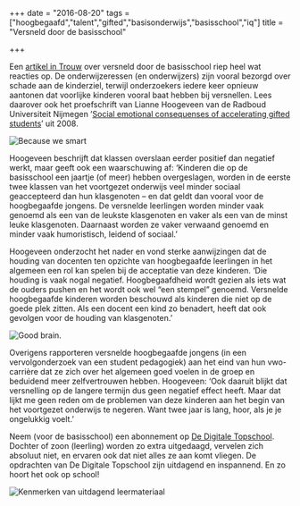 +++
date = "2016-08-20"
tags = ["hoogbegaafd","talent","gifted","basisonderwijs","basisschool","iq"]
title = "Versneld door de basisschool"

+++

Een [artikel in Trouw](https://www.trouw.nl/tr/nl/4328/Opinie/article/detail/4358635/2016/08/16/Met-10-jaar-naar-het-VWO.dhtml) over versneld door de basisschool riep heel wat reacties op. De onderwijzeressen (en onderwijzers) zijn vooral bezorgd over schade aan de kinderziel, terwijl onderzoekers iedere keer opnieuw aantonen dat voorlijke kinderen vooral baat hebben bij versnellen. Lees daarover ook het proefschrift van Lianne Hoogeveen van de Radboud Universiteit Nijmegen ’[Social emotional consequenses of accelerating gifted students](https://talentstimuleren.nl/thema/begaafdheid/publicatie/103-social-emotional-consequences)’ uit 2008.

![Because we smart](/img/tumblr_najqfl19LM1t7xp5fo1_500.gif)

Hoogeveen beschrijft dat klassen overslaan eerder positief dan negatief werkt, maar geeft ook een waarschuwing af: ‘Kinderen die op de basisschool een jaartje (of meer) hebben overgeslagen, worden in de eerste twee klassen van het voortgezet onderwijs veel minder sociaal geaccepteerd dan hun klasgenoten – en dat geldt dan vooral voor de hoogbegaafde jongens. De versnelde leerlingen worden minder vaak genoemd als een van de leukste klasgenoten en vaker als een van de minst leuke klasgenoten. Daarnaast worden ze vaker verwaand genoemd en minder vaak humoristisch, leidend of sociaal.’

Hoogeveen onderzocht het nader en vond sterke aanwijzingen dat de houding van docenten ten opzichte van hoogbegaafde leerlingen in het algemeen een rol kan spelen bij de acceptatie van deze kinderen. ‘Die houding is vaak nogal negatief. Hoogbegaafdheid wordt gezien als iets wat de ouders pushen en het wordt ook wel “een stempel” genoemd. Versnelde hoogbegaafde kinderen worden beschouwd als kinderen die niet op de goede plek zitten. Als een docent een kind zo benadert, heeft dat ook gevolgen voor de houding van klasgenoten.’

![Good brain.](/img/tumblr_n1nhulq37n1s4jjovo1_250.gif)

Overigens rapporteren versnelde hoogbegaafde jongens (in een vervolgonderzoek van een student pedagogiek) aan het eind van hun vwo-carrière dat ze zich over het algemeen goed voelen in de groep en beduidend meer zelfvertrouwen hebben. Hoogeveen: ‘Ook daaruit blijkt dat versnelling op de langere termijn dus geen negatief effect heeft. Maar dat lijkt me geen reden om de problemen van deze kinderen aan het begin van het voortgezet onderwijs te negeren. Want twee jaar is lang, hoor, als je je ongelukkig voelt.’

Neem (voor de basisschool) een abonnement op [De Digitale Topschool](https://www.dedigitaletopschool.nl/). Dochter of zoon (leerling) worden zo extra uitgedaagd, vervelen zich absoluut niet, en ervaren ook dat niet alles ze aan komt vliegen. De opdrachten van De Digitale Topschool zijn uitdagend en inspannend. En zo hoort het ook op school!

![Kenmerken van uitdagend leermateriaal](/img/kenmerken-uitdagend-leermateriaal.png)
